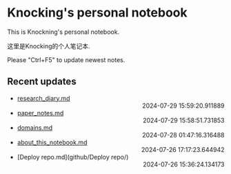 
# Knocking's personal notebook

This is Knockning's personal notebook.

这里是Knocking的个人笔记本.

Please "Ctrl+F5" to update newest notes.

## Recent updates
- [research_diary.md](papers/research_diary/) <div style="text-align: right">2024-07-29 15:59:20.911889</div>
- [paper_notes.md](papers/paper_notes/) <div style="text-align: right">2024-07-29 15:58:51.731853</div>
- [domains.md](Web/domains/) <div style="text-align: right">2024-07-28 01:47:16.316488</div>
- [about_this_notebook.md](about_this_notebook/) <div style="text-align: right">2024-07-26 17:17:23.644942</div>
- [Deploy repo.md](github/Deploy repo/) <div style="text-align: right">2024-07-26 15:36:24.134173</div>
